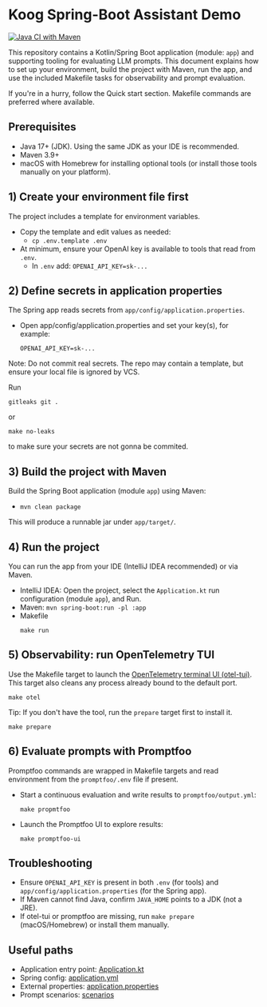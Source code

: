 # Koog Spring-Boot Assistant Demo

[![Java CI with Maven](https://github.com/kpavlov/koog-spring-boot-assistant/actions/workflows/maven.yml/badge.svg?branch=main)](https://github.com/kpavlov/koog-spring-boot-assistant/actions/workflows/maven.yml)

This repository contains a Kotlin/Spring Boot application (module: `app`) and supporting tooling for evaluating LLM prompts. This document explains how to set up your environment, build the project with Maven, run the app, and use the included Makefile tasks for observability and prompt evaluation.

If you're in a hurry, follow the Quick start section. Makefile commands are preferred where available.

## Prerequisites
- Java 17+ (JDK). Using the same JDK as your IDE is recommended.
- Maven 3.9+
- macOS with Homebrew for installing optional tools (or install those tools manually on your platform).

## 1) Create your environment file first
The project includes a template for environment variables.

- Copy the template and edit values as needed:
  - `cp .env.template .env`
- At minimum, ensure your OpenAI key is available to tools that read from `.env`.
  - In `.env` add: `OPENAI_API_KEY=sk-...`

## 2) Define secrets in application properties
The Spring app reads secrets from `app/config/application.properties`.

- Open app/config/application.properties and set your key(s), for example:
    ```properties
    OPENAI_API_KEY=sk-...
    ```
<summary>
<description>
Note: Do not commit real secrets.
</description>
The repo may contain a template, but ensure your local file is ignored by VCS.

Run 
```shell
gitleaks git .
```
or 
```shell
make no-leaks
```
to make sure your secrets are not gonna be commited.
</summary>

## 3) Build the project with Maven
Build the Spring Boot application (module `app`) using Maven:

- `mvn clean package`

This will produce a runnable jar under `app/target/`.

## 4) Run the project
You can run the app from your IDE (IntelliJ IDEA recommended) or via Maven.

- IntelliJ IDEA: Open the project, select the `Application.kt` run configuration (module `app`), and Run.
- Maven:
  `mvn spring-boot:run -pl :app`
- Makefile
    ```shell
    make run
    ``` 

## 5) Observability: run OpenTelemetry TUI
Use the Makefile target to launch the [OpenTelemetry terminal UI (otel-tui)](https://github.com/ymtdzzz/otel-tui). 
This target also cleans any process already bound to the default port.

```shell
make otel
``` 

Tip: If you don't have the tool, run the `prepare` target first to install it.

```shell
make prepare
``` 

## 6) Evaluate prompts with Promptfoo
Promptfoo commands are wrapped in Makefile targets and read environment from the `promptfoo/.env` file if present.

- Start a continuous evaluation and write results to `promptfoo/output.yml`:

    ```shell
    make propmtfoo
    ``` 
- Launch the Promptfoo UI to explore results:

    ```shell
    make promptfoo-ui
    ```

## Troubleshooting
- Ensure `OPENAI_API_KEY` is present in both `.env` (for tools) and `app/config/application.properties` (for the Spring app).
- If Maven cannot find Java, confirm `JAVA_HOME` points to a JDK (not a JRE).
- If otel-tui or promptfoo are missing, run `make prepare` (macOS/Homebrew) or install them manually.

## Useful paths
- Application entry point: [Application.kt](app/src/main/kotlin/com/example/app/Application.kt)
- Spring config: [application.yml](app/src/main/resources/application.yml)
- External properties: [application.properties](app/config/application.properties)
- Prompt scenarios: [scenarios](promptfoo/scenarios)

